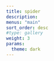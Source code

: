 ```yaml
---
title: spider
description:
menus: "main"
sort_order: desc
#type: gallery
weight: 3
params:
  theme: dark
---
```

